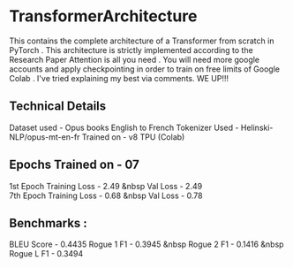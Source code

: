 # TransformerArchitecture
This contains the complete architecture of a Transformer from scratch in PyTorch . This architecture is strictly implemented according to the Research Paper Attention is all you need . You will need more google accounts and apply checkpointing in order to train on free limits of Google Colab . I've tried explaining my best via comments. WE UP!!!

## Technical Details
Dataset used - Opus books English to French
Tokenizer Used - Helinski-NLP/opus-mt-en-fr
Trained on - v8 TPU (Colab)

## Epochs Trained on - 07
1st Epoch Training Loss - 2.49               &nbsp               Val Loss - 2.49  
7th Epoch Training Loss - 0.68               &nbsp               Val Loss - 0.78


## Benchmarks :
BLEU Score - 0.4435
Rogue 1 F1 - 0.3945             &nbsp              Rogue 2 F1 - 0.1416              &nbsp              Rogue L F1 - 0.3494

